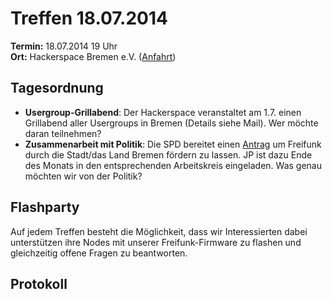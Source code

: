 # Treffen 18.07.2014

**Termin:** 18.07.2014 19 Uhr
<br>
**Ort:** Hackerspace Bremen e.V. ([Anfahrt](https://www.hackerspace-bremen.de/anfahrt/))

## Tagesordnung
* **Usergroup-Grillabend**: Der Hackerspace veranstaltet am 1.7. einen Grillabend aller Usergroups in Bremen (Details siehe Mail). Wer möchte daran teilnehmen?
* **Zusammenarbeit mit Politik**: Die SPD bereitet einen [Antrag](http://www.spd-schwachhausen.de/wp-content/uploads/2014/06/Entwurf-Freifunk.pdf) um Freifunk durch die Stadt/das Land Bremen fördern zu lassen. JP ist dazu Ende des Monats in den entsprechenden Arbeitskreis eingeladen. Was genau möchten wir von der Politik?


## Flashparty 
Auf jedem Treffen besteht die Möglichkeit, dass wir Interessierten dabei unterstützen ihre Nodes mit unserer Freifunk-Firmware zu flashen und gleichzeitig offene Fragen zu beantworten.

## Protokoll
